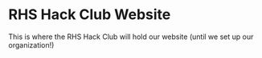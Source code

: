 # RHS Hack Club Website
This is where the RHS Hack Club will hold our website (until we set up our organization!)
